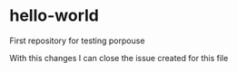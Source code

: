 # hello-world
First repository for testing porpouse


With this changes I can close the issue created for this file
